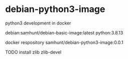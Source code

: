 # debian-python3-image
python3 development in docker

debian:samhunt/debian-basic-image:latest
python:3.8.13

docker respository
samhunt/debian-python3-image:0.0.1

TODO
install zlib zlib-devel